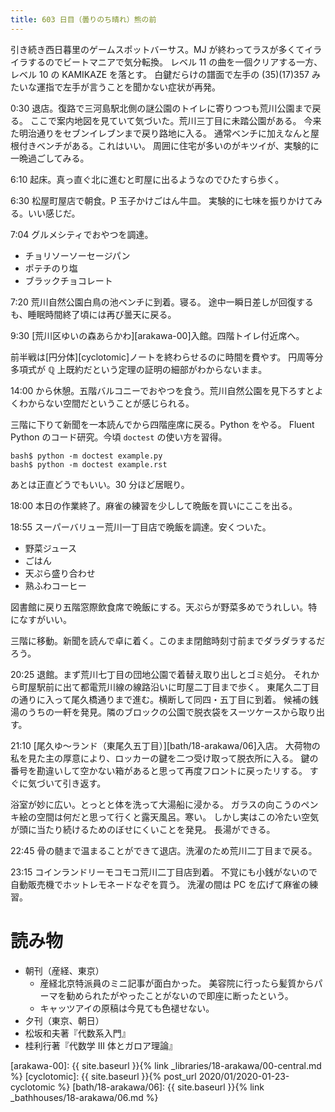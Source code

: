 ```yaml
---
title: 603 日目（曇りのち晴れ）熊の前
---
```


引き続き西日暮里のゲームスポットバーサス。MJ が終わってラスが多くてイライラするのでビートマニアで気分転換。
レベル 11 の曲を一個クリアする一方、レベル 10 の KAMIKAZE を落とす。
白鍵だらけの譜面で左手の (35)(17)357 みたいな運指で左手が言うことを聞かない症状が再発。

0:30 退店。復路で三河島駅北側の謎公園のトイレに寄りつつも荒川公園まで戻る。
ここで案内地図を見ていて気づいた。荒川三丁目に未踏公園がある。
今来た明治通りをセブンイレブンまで戻り路地に入る。
通常ベンチに加えなんと屋根付きベンチがある。これはいい。
周囲に住宅が多いのがキツイが、実験的に一晩過ごしてみる。

6:10 起床。真っ直ぐ北に進むと町屋に出るようなのでひたすら歩く。

6:30 松屋町屋店で朝食。P 玉子かけごはん牛皿。
実験的に七味を振りかけてみる。いい感じだ。

7:04 グルメシティでおやつを調達。
* チョリソーソーセージパン
* ポテチのり塩
* ブラックチョコレート

7:20 荒川自然公園白鳥の池ベンチに到着。寝る。
途中一瞬日差しが回復するも、睡眠時間終了頃には再び曇天に戻る。

9:30 [荒川区ゆいの森あらかわ][arakawa-00]入館。四階トイレ付近席へ。

前半戦は[円分体][cyclotomic]ノートを終わらせるのに時間を費やす。
円周等分多項式が $\mathbb Q$ 上既約だという定理の証明の細部がわからないまま。

14:00 から休憩。五階バルコニーでおやつを食う。荒川自然公園を見下ろすとよくわからない空間だということが感じられる。

三階に下りて新聞を一本読んでから四階座席に戻る。Python をやる。
Fluent Python のコード研究。今頃 ``doctest`` の使い方を習得。

```console
bash$ python -m doctest example.py
bash$ python -m doctest example.rst
```

あとは正直どうでもいい。30 分ほど居眠り。

18:00 本日の作業終了。麻雀の練習を少しして晩飯を買いにここを出る。

18:55 スーパーバリュー荒川一丁目店で晩飯を調達。安くついた。
* 野菜ジュース
* ごはん
* 天ぷら盛り合わせ
* 熟ふわコーヒー

図書館に戻り五階窓際飲食席で晩飯にする。天ぷらが野菜多めでうれしい。特になすがいい。

三階に移動。新聞を読んで卓に着く。このまま閉館時刻寸前までダラダラするだろう。

20:25 退館。まず荒川七丁目の団地公園で着替え取り出しとゴミ処分。
それから町屋駅前に出て都電荒川線の線路沿いに町屋二丁目まで歩く。
東尾久二丁目の通りに入って尾久橋通りまで進む。横断して同四・五丁目に到着。
候補の銭湯のうちの一軒を発見。隣のブロックの公園で脱衣袋をスーツケースから取り出す。

21:10 [尾久ゆ～ランド（東尾久五丁目）][bath/18-arakawa/06]入店。
大荷物の私を見た主の厚意により、ロッカーの鍵を二つ受け取って脱衣所に入る。
鍵の番号を勘違いして空かない箱があると思って再度フロントに戻ったリする。
すぐに気づいて引き返す。

浴室が妙に広い。とっとと体を洗って大湯船に浸かる。
ガラスの向こうのペンキ絵の空間は何だと思って行くと露天風呂。寒い。
しかし実はこの冷たい空気が頭に当たり続けるためのぼせにくいことを発見。
長湯ができる。

22:45 骨の髄まで温まることができて退店。洗濯のため荒川二丁目まで戻る。

23:15 コインランドリーモコモコ荒川二丁目店到着。
不覚にも小銭がないので自動販売機でホットレモネードなぞを買う。
洗濯の間は PC を広げて麻雀の練習。

# 読み物

* 朝刊（産経、東京）
  * 産経北京特派員のミニ記事が面白かった。
    美容院に行ったら髪質からパーマを勧められたがやったことがないので即座に断ったという。
  * キャッツアイの原稿は今見ても色褪せない。
* 夕刊（東京、朝日）
* 松坂和夫著『代数系入門』
* 桂利行著『代数学 III 体とガロア理論』

[arakawa-00]: {{ site.baseurl }}{% link _libraries/18-arakawa/00-central.md %}
[cyclotomic]: {{ site.baseurl }}{% post_url 2020/01/2020-01-23-cyclotomic %}
[bath/18-arakawa/06]: {{ site.baseurl }}{% link _bathhouses/18-arakawa/06.md %}
